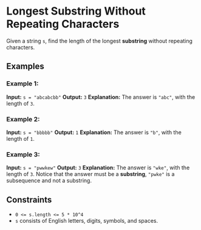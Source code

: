 # Longest Substring Without Repeating Characters

Given a string `s`, find the length of the longest **substring** without repeating characters.

## Examples

### Example 1:

**Input:** `s = "abcabcbb"`
**Output:** `3`
**Explanation:** The answer is `"abc"`, with the length of `3`.

### Example 2:

**Input:** `s = "bbbbb"`
**Output:** `1`
**Explanation:** The answer is `"b"`, with the length of `1`.

### Example 3:

**Input:** `s = "pwwkew"`
**Output:** `3`
**Explanation:** The answer is `"wke"`, with the length of `3`. Notice that the answer must be a **substring**, `"pwke"` is a subsequence and not a substring.

## Constraints

- `0 <= s.length <= 5 * 10^4`
- `s` consists of English letters, digits, symbols, and spaces.
